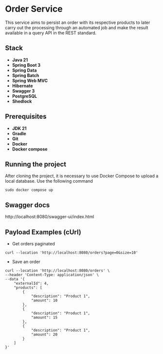 # Order Service

This service aims to persist an order with its respective products to later carry out the processing through an automated job and make the result available in a query API in the REST standard.

## Stack
* **Java 21**
* **Spring Boot 3**
* **Spring Data**
* **Spring Batch**
* **Spring Web MVC**
* **Hibernate**
* **Swagger 3**
* **PostgreSQL**
* **Shedlock**

## Prerequisites
* **JDK 21**
* **Gradle**
* **Git**
* **Docker**
* **Docker compose**

## Running the project
After cloning the project, it is necessary to use Docker Compose to upload a local database. Use the following command
```
sudo docker compose up
```

## Swagger docs
http://localhost:8080/swagger-ui/index.html

## Payload Examples (cUrl)

* Get orders paginated
```
curl --location 'http://localhost:8080/orders?page=0&size=10'
```
* Save an order
```
curl --location 'http://localhost:8080/orders' \
--header 'Content-Type: application/json' \
--data '{
    "externalId": 4,
    "products": [
        {
            "description": "Product 1",
            "amount": 10
        },
        {
            "description": "Product 1",
            "amount": 15
        },
        {
            "description": "Product 1",
            "amount": 20
        }
    ]
}'
```